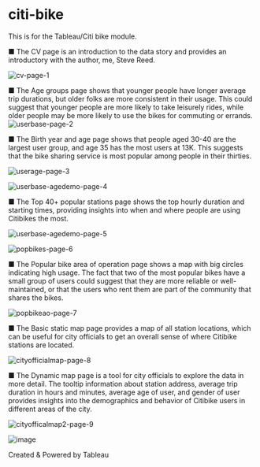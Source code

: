 # citi-bike
This is for the Tableau/Citi bike module.


■ The CV page is an introduction to the data story and provides an introductory with the author, me, Steve Reed.

![cv-page-1](https://user-images.githubusercontent.com/97980927/225094378-e42e726e-7160-4551-85b4-8ff6f6574dca.PNG)


■ The Age groups page shows that younger people have longer average trip durations, but older folks are more consistent in their usage. This could suggest that younger people are more likely to take leisurely rides, while older people may be more likely to use the bikes for commuting or errands.
![userbase-page-2](https://user-images.githubusercontent.com/97980927/225094434-f1aefcc2-9cf0-4a3e-8387-a0656ad412a5.PNG)


■ The Birth year and age page shows that people aged 30-40 are the largest user group, and age 35 has the most users at 13K. This suggests that the bike sharing service is most popular among people in their thirties.

![userage-page-3](https://user-images.githubusercontent.com/97980927/225124136-8e00c9c1-13ce-485b-b5fc-ef07d7b46a3e.PNG)

![userbase-agedemo-page-4](https://user-images.githubusercontent.com/97980927/225094476-96514ce3-b614-4857-85f4-4862660143a6.PNG)


■ The Top 40+ popular stations page shows the top hourly duration and starting times, providing insights into when and where people are using Citibikes the most.

![userbase-agedemo-page-5](https://user-images.githubusercontent.com/97980927/225094513-f531aac1-8247-4884-b584-e81a6509bc00.PNG)

![popbikes-page-6](https://user-images.githubusercontent.com/97980927/225094528-e4557dd1-3bce-4c01-bc68-888a9855888d.PNG)


■ The Popular bike area of operation page shows a map with big circles indicating high usage. The fact that two of the most popular bikes have a small group of users could suggest that they are more reliable or well-maintained, or that the users who rent them are part of the community that shares the bikes.

![popbikeao-page-7](https://user-images.githubusercontent.com/97980927/225124393-564c48fc-4706-4a6d-9a43-34a6bf43de39.PNG)


■ The Basic static map page provides a map of all station locations, which can be useful for city officials to get an overall sense of where Citibike stations are located.

![cityofficialmap-page-8](https://user-images.githubusercontent.com/97980927/225094556-69ea6e82-f77a-4074-b6e2-07bbdbb52d54.PNG)


■ The Dynamic map page is a tool for city officials to explore the data in more detail. The tooltip information about station address, average trip duration in hours and minutes, average age of user, and gender of user provides insights into the demographics and behavior of Citibike users in different areas of the city.

![cityofficalmap2-page-9](https://user-images.githubusercontent.com/97980927/225094579-ec8d2634-66c8-41d2-91b9-81de4f7075f7.PNG)

![image](https://user-images.githubusercontent.com/97980927/225116573-66cb6a7b-a3d4-4605-903b-fe79840a8721.png)




Created & Powered by Tableau
